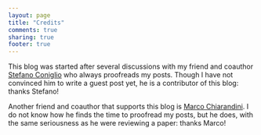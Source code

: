 ```yaml
---
layout: page
title: "Credits"
comments: true
sharing: true
footer: true
---
```


This blog was started after several discussions with my friend and coauthor
<a href="https://plus.google.com/116327072470709585073">Stefano Coniglio</a>
who always proofreads my posts. 
Though I have not convinced him to write a guest post yet,
he is a contributor of this blog: thanks Stefano!

Another friend and coauthor that supports this blog is <a href="http://www.imada.sdu.dk/~marco">Marco Chiarandini</a>.
I do not know how he finds the time to proofread my posts, but he does, with the same
seriousness as he were reviewing a paper: thanks Marco!
